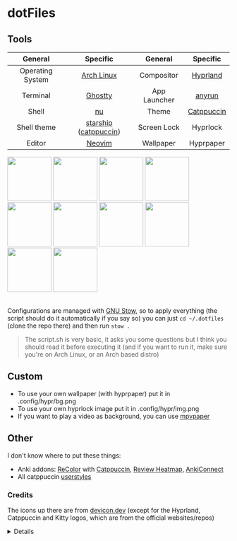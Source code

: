 # dotFiles

## Tools
| General          | Specific                                                                                         | General      | Specific                                       |
|:----------------:|:------------------------------------------------------------------------------------------------:|:------------:|:----------------------------------------------:|
| Operating System | [Arch Linux](https://archlinux.org)                                                              | Compositor   | [Hyprland](https://hyprland.org)               |
| Terminal         | [Ghostty](https://ghostty.org)                                                                   | App Launcher | [anyrun](https://github.com/anyrun-org/anyrun) |
| Shell            | [nu](https://www.nushell.sh)                                                                     | Theme        | [Catppuccin](https://github.com/catppuccin)    |
| Shell theme      | [starship](https://starship.rs) ([catppuccin](https://starship.rs/presets/catppuccin-powerline)) | Screen Lock  | Hyprlock                                       |
| Editor           | [Neovim](https://neovim.io)                                                                      | Wallpaper    | Hyprpaper                                      |
<div>
	<img width="100" src="https://cdn.jsdelivr.net/gh/devicons/devicon@latest/icons/archlinux/archlinux-original.svg" />
	<img width="100" src="https://cdn.jsdelivr.net/gh/devicons/devicon@latest/icons/linux/linux-original.svg" />
	<img width="100" height="100" src="https://wiki.hyprland.org/favicon.svg" />
	<img width="100" src="https://cdn.jsdelivr.net/gh/devicons/devicon@latest/icons/bash/bash-original.svg" />
	<img width="100" src="https://github.com/user-attachments/assets/fe853809-ba8b-400b-83ab-a9a0da25be8a" />
	<img width="100" src="https://cdn.jsdelivr.net/gh/devicons/devicon@latest/icons/python/python-original.svg" />
	<img width="100" src="https://cdn.jsdelivr.net/gh/devicons/devicon@latest/icons/neovim/neovim-original.svg" />
	<img width="100" src="https://cdn.jsdelivr.net/gh/devicons/devicon@latest/icons/lua/lua-original.svg" />
	<img width="100" src="https://cdn.jsdelivr.net/gh/devicons/devicon@latest/icons/css3/css3-original.svg" />
	<img width="100" src="https://raw.githubusercontent.com/catppuccin/catppuccin/main/assets/logos/exports/1544x1544_circle.png" />
</div>
<br />

Configurations are managed with [GNU Stow](https://www.gnu.org/software/stow), so to apply everything (the script should do it automatically if you say so) you can just `cd ~/.dotfiles` (clone the repo there) and then run `stow .`

> The script.sh is very basic, it asks you some questions but I think you should read it before executing it (and if you want to run it, make sure you're on Arch Linux, or an Arch based distro)

## Custom
- To use your own wallpaper (with hyprpaper) put it in .config/hypr/bg.png
- To use your own hyprlock image put it in .config/hypr/img.png
- If you want to play a video as background, you can use [mpvpaper](https://github.com/GhostNaN/mpvpaper)

## Other
I don't know where to put these things:
- Anki addons: [ReColor](https://ankiweb.net/shared/info/688199788) with [Catppuccin](https://github.com/catppuccin/anki), [Review Heatmap](https://ankiweb.net/shared/info/1771074083), [AnkiConnect](https://ankiweb.net/shared/info/2055492159)
- All catppuccin [userstyles](https://github.com/catppuccin/userstyles)

### Credits
The icons up there are from [devicon.dev](https://devicon.dev) (except for the Hyprland, Catppuccin and Kitty logos, which are from the official websites/repos)

<details>
	<sup>All logos are property of their respective owners. This repo is not endorsed by any of them.</sup>
</details>
